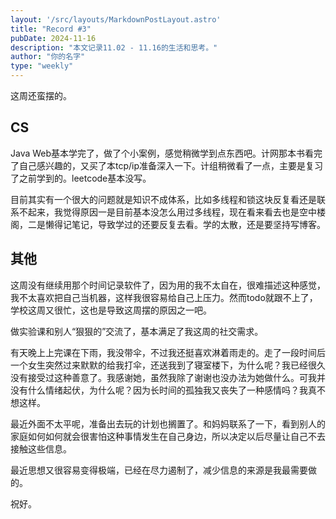 ```yaml
---
layout: '/src/layouts/MarkdownPostLayout.astro'  
title: "Record #3"  
pubDate: 2024-11-16  
description: "本文记录11.02 - 11.16的生活和思考。"  
author: "你的名字"  
type: "weekly"  
---
```


这周还蛮摆的。  

## CS  
Java Web基本学完了，做了个小案例，感觉稍微学到点东西吧。计网那本书看完了自己感兴趣的，又买了本tcp/ip准备深入一下。计组稍微看了一点，主要是复习了之前学到的。leetcode基本没写。

目前其实有一个很大的问题就是知识不成体系，比如多线程和锁这块反复看还是联系不起来，我觉得原因一是目前基本没怎么用过多线程，现在看来看去也是空中楼阁，二是懒得记笔记，导致学过的还要反复去看。学的太散，还是要坚持写博客。   

## 其他  
这周没有继续用那个时间记录软件了，因为用的我不太自在，很难描述这种感觉，我不太喜欢把自己当机器，这样我很容易给自己上压力。然而todo就跟不上了，学校这周又很忙，这也是导致这周摆的原因之一吧。  

做实验课和别人“狠狠的”交流了，基本满足了我这周的社交需求。  

有天晚上上完课在下雨，我没带伞，不过我还挺喜欢淋着雨走的。走了一段时间后一个女生突然过来默默的给我打伞，还送我到了寝室楼下，为什么呢？我已经很久没有接受过这种善意了。我感谢她，虽然我除了谢谢也没办法为她做什么。可我并没有什么情绪起伏，为什么呢？因为长时间的孤独我又丧失了一种感情吗？我真不想这样。  

最近外面不太平呢，准备出去玩的计划也搁置了。和妈妈联系了一下，看到别人的家庭如何如何就会很害怕这种事情发生在自己身边，所以决定以后尽量让自己不去接触这些信息。  

最近思想又很容易变得极端，已经在尽力遏制了，减少信息的来源是我最需要做的。  

祝好。  

